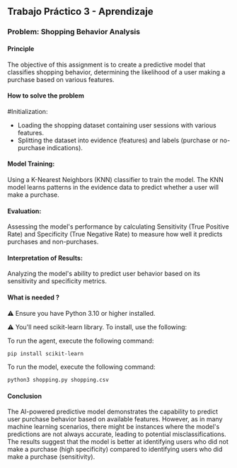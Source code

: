 ## Trabajo Práctico 3 - Aprendizaje

### Problem: Shopping Behavior Analysis

#### Principle

The objective of this assignment is to create a predictive model that classifies shopping behavior, determining the likelihood of a user making a purchase based on various features.

#### How to solve the problem

#Initialization:
- Loading the shopping dataset containing user sessions with various features.
- Splitting the dataset into evidence (features) and labels (purchase or no-purchase indications).

#### Model Training:

Using a K-Nearest Neighbors (KNN) classifier to train the model. 
The KNN model learns patterns in the evidence data to predict whether a user will make a purchase.

#### Evaluation:

Assessing the model's performance by calculating Sensitivity (True Positive Rate) and Specificity (True Negative Rate) to measure how well it predicts purchases and non-purchases.

#### Interpretation of Results:

Analyzing the model's ability to predict user behavior based on its sensitivity and specificity metrics.
    
#### What is needed ?

:warning: Ensure you have Python 3.10 or higher installed.

:warning: You'll need scikit-learn library. To install, use the following:

To run the agent, execute the following command:

```bash
pip install scikit-learn
```
To run the model, execute the following command:

```bash
python3 shopping.py shopping.csv
```

#### Conclusion

The AI-powered predictive model demonstrates the capability to predict user purchase behavior based on available features.
However, as in many machine learning scenarios, there might be instances where the model's predictions are not always accurate, leading to potential misclassifications.
The results suggest that the model is better at identifying users who did not make a purchase (high specificity) compared to identifying users who did make a purchase (sensitivity).
